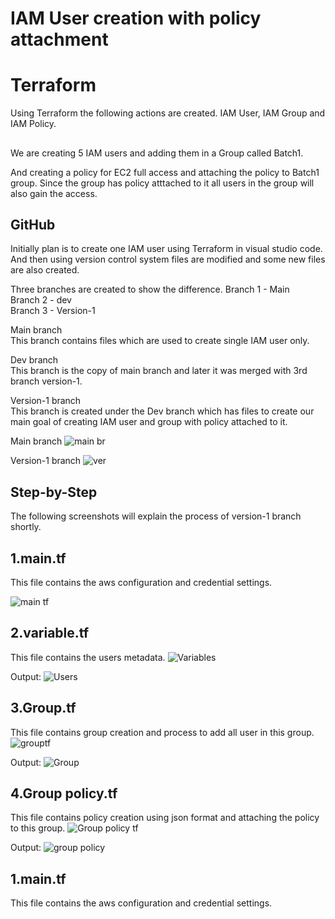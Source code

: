 
# IAM User creation with policy attachment

# Terraform
Using Terraform the following actions are created.
IAM User,
IAM Group and
IAM Policy.

##
We are creating 5 IAM users and adding them in a Group called Batch1.



And creating a policy for EC2 full access and attaching the policy to Batch1 group. 
Since the group has policy atttached to it all users in the group will also gain the access.

## GitHub

Initially plan is to create one IAM user using Terraform in visual studio code.  
And then using version control system files are modified and some new files are also created.  

Three branches are created to show the difference.
Branch 1 - Main  
Branch 2 - dev  
Branch 3 - Version-1  

Main branch  
This branch contains files which  are used to create single IAM user only.  

Dev branch  
This branch is the copy of main branch and later it was merged with 3rd branch version-1.  

Version-1 branch  
This branch is created under the Dev branch which has files to create our main goal of creating IAM user and group with policy attached to it.

Main branch
![main br](https://github.com/user-attachments/assets/4b8db5e0-35ad-4c42-9bfe-c549ac467a70)

Version-1 branch
![ver](https://github.com/user-attachments/assets/b199c57b-55a6-490c-a1ff-c25df1891134)
## Step-by-Step

The following screenshots will explain the process of version-1 branch shortly.

    
## 1.main.tf
This file contains the aws configuration and credential settings.

![main tf](https://github.com/user-attachments/assets/1231a961-65d4-4da3-8e93-6f8c1285796c)
## 2.variable.tf
This file contains the users metadata.
![Variables](https://github.com/user-attachments/assets/3890f47a-c90e-40fc-99bc-f2ed3681cd4b)

Output:
![Users](https://github.com/user-attachments/assets/7537a82b-373f-4480-b50a-1c153174cda4)
## 3.Group.tf
This file contains group creation and process to add all user in this group.
![grouptf](https://github.com/user-attachments/assets/5ae16a98-993d-47a1-b80b-353c72904335)

Output:
![Group](https://github.com/user-attachments/assets/579541a0-5cd1-4f0c-94ed-38270c7451ad)

## 4.Group policy.tf
This file contains policy creation using json format and attaching the policy to this group.
![Group policy tf](https://github.com/user-attachments/assets/657981e4-2267-414a-bd67-b49fbec58e6b)

Output:
![group policy](https://github.com/user-attachments/assets/09159ba2-541f-4496-b1a9-5191d1b8babf)
## 1.main.tf
This file contains the aws configuration and credential settings.
